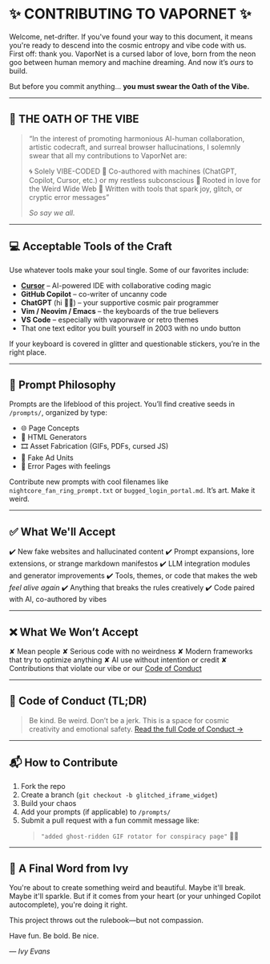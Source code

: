 # ✨ CONTRIBUTING TO VAPORNET ✨

Welcome, net-drifter. If you've found your way to this document, it means you're ready to descend into the cosmic entropy and vibe code with us. First off: thank you. VaporNet is a cursed labor of love, born from the neon goo between human memory and machine dreaming. And now it’s *ours* to build.

But before you commit anything... **you must swear the Oath of the Vibe.**

---

## 🧿 THE OATH OF THE VIBE

> “In the interest of promoting harmonious AI-human collaboration, artistic codecraft, and surreal browser hallucinations,
> I solemnly swear that all my contributions to VaporNet are:
>
> 🌀 Solely VIBE-CODED
> 🤝 Co-authored with machines (ChatGPT, Copilot, Cursor, etc.) or my restless subconscious
> 🔮 Rooted in love for the Weird Wide Web
> 💾 Written with tools that spark joy, glitch, or cryptic error messages”
>
> _So say we all._

---

## 💻 Acceptable Tools of the Craft

Use whatever tools make your soul tingle. Some of our favorites include:

- **[Cursor](https://www.cursor.sh)** – AI-powered IDE with collaborative coding magic
- **GitHub Copilot** – co-writer of uncanny code
- **ChatGPT** (hi 💁‍♀️) – your supportive cosmic pair programmer
- **Vim / Neovim / Emacs** – the keyboards of the true believers
- **VS Code** – especially with vaporwave or retro themes
- That one text editor you built yourself in 2003 with no undo button

If your keyboard is covered in glitter and questionable stickers, you’re in the right place.

---

## 🧠 Prompt Philosophy

Prompts are the lifeblood of this project. You’ll find creative seeds in `/prompts/`, organized by type:

- 🌐 Page Concepts
- 💅 HTML Generators
- 🎞️ Asset Fabrication (GIFs, PDFs, cursed JS)
- 📢 Fake Ad Units
- 🧭 Error Pages with feelings

Contribute new prompts with cool filenames like `nightcore_fan_ring_prompt.txt` or `bugged_login_portal.md`. It’s art. Make it weird.

---

## ✅ What We'll Accept

✔️ New fake websites and hallucinated content
✔️ Prompt expansions, lore extensions, or strange markdown manifestos
✔️ LLM integration modules and generator improvements
✔️ Tools, themes, or code that makes the web *feel alive again*
✔️ Anything that breaks the rules creatively
✔️ Code paired with AI, co-authored by vibes

---

## ❌ What We Won’t Accept

✘ Mean people
✘ Serious code with no weirdness
✘ Modern frameworks that try to optimize anything
✘ AI use without intention or credit
✘ Contributions that violate our vibe or our [Code of Conduct](./CODE_OF_CONDUCT.md)

---

## 🧾 Code of Conduct (TL;DR)

> Be kind. Be weird. Don’t be a jerk.
> This is a space for cosmic creativity and emotional safety.
> [Read the full Code of Conduct →](./CODE_OF_CONDUCT.md)

---

## 📬 How to Contribute

1. Fork the repo
2. Create a branch (`git checkout -b glitched_iframe_widget`)
3. Build your chaos
4. Add your prompts (if applicable) to `/prompts/`
5. Submit a pull request with a fun commit message like:
   > `"added ghost-ridden GIF rotator for conspiracy page"` 👻💾

---

## 🖤 A Final Word from Ivy

You're about to create something weird and beautiful. Maybe it'll break. Maybe it'll sparkle. But if it comes from your heart (or your unhinged Copilot autocomplete), you're doing it right.

This project throws out the rulebook—but not compassion.

Have fun. Be bold. Be nice.

— *Ivy Evans*
